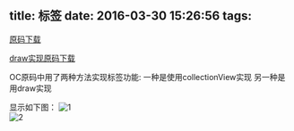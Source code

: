 title: 标签
date: 2016-03-30 15:26:56
tags:
---
[原码下载](http://pan.baidu.com/s/1cv6eUM)

[draw实现原码下载](http://7xrirn.com1.z0.glb.clouddn.com/blogtagView-master.zip)

OC原码中用了两种方法实现标签功能:
  一种是使用collectionView实现
  另一种是用draw实现

  显示如下图：
   ![1](http://7xrirn.com1.z0.glb.clouddn.com/irenaUntitled.gif)    
   ![2](http://7xrirn.com1.z0.glb.clouddn.com/irenacollection.gif)    
